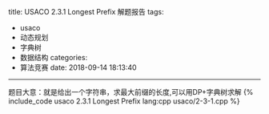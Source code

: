 title: USACO 2.3.1 Longest Prefix 解题报告
tags:
  - usaco
  - 动态规划
  - 字典树
  - 数据结构
categories:
  - 算法竞赛
date: 2018-09-14 18:13:40
---

题目大意：就是给出一个字符串，求最大前缀的长度,可以用DP+字典树求解
{% include_code usaco 2.3.1 Longest Prefix lang:cpp usaco/2-3-1.cpp %}